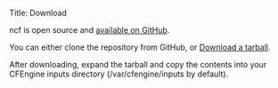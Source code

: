 Title: Download

ncf is open source and [available on GitHub](http://github.com/Normation/ncf).

You can either clone the repository from GitHub, or [Download a tarball](https://github.com/Normation/ncf/archive/master.tar.gz).

After downloading, expand the tarball and copy the contents into your CFEngine inputs directory (/var/cfengine/inputs by default).
